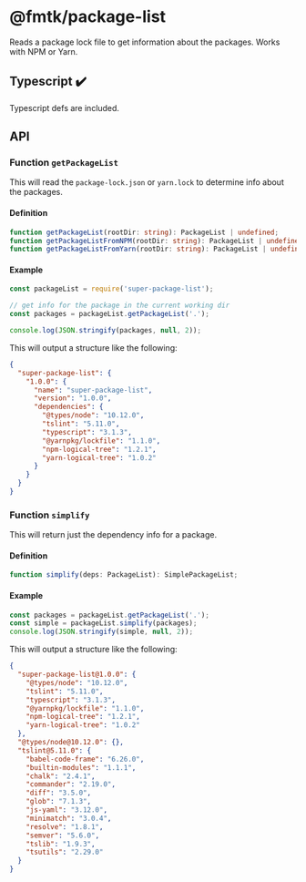# @fmtk/package-list

Reads a package lock file to get information about the packages. Works with
NPM or Yarn.

## Typescript ✔️

Typescript defs are included.

## API

### Function `getPackageList`

This will read the `package-lock.json` or `yarn.lock` to determine info about
the packages.

#### Definition

```typescript
function getPackageList(rootDir: string): PackageList | undefined;
function getPackageListFromNPM(rootDir: string): PackageList | undefined;
function getPackageListFromYarn(rootDir: string): PackageList | undefined;
```

#### Example

```javascript
const packageList = require('super-package-list');

// get info for the package in the current working dir
const packages = packageList.getPackageList('.');

console.log(JSON.stringify(packages, null, 2));
```

This will output a structure like the following:

```json
{
  "super-package-list": {
    "1.0.0": {
      "name": "super-package-list",
      "version": "1.0.0",
      "dependencies": {
        "@types/node": "10.12.0",
        "tslint": "5.11.0",
        "typescript": "3.1.3",
        "@yarnpkg/lockfile": "1.1.0",
        "npm-logical-tree": "1.2.1",
        "yarn-logical-tree": "1.0.2"
      }
    }
  }
}
```

### Function `simplify`

This will return just the dependency info for a package.

#### Definition

```typescript
function simplify(deps: PackageList): SimplePackageList;
```

#### Example

```javascript
const packages = packageList.getPackageList('.');
const simple = packageList.simplify(packages);
console.log(JSON.stringify(simple, null, 2));
```

This will output a structure like the following:

```json
{
  "super-package-list@1.0.0": {
    "@types/node": "10.12.0",
    "tslint": "5.11.0",
    "typescript": "3.1.3",
    "@yarnpkg/lockfile": "1.1.0",
    "npm-logical-tree": "1.2.1",
    "yarn-logical-tree": "1.0.2"
  },
  "@types/node@10.12.0": {},
  "tslint@5.11.0": {
    "babel-code-frame": "6.26.0",
    "builtin-modules": "1.1.1",
    "chalk": "2.4.1",
    "commander": "2.19.0",
    "diff": "3.5.0",
    "glob": "7.1.3",
    "js-yaml": "3.12.0",
    "minimatch": "3.0.4",
    "resolve": "1.8.1",
    "semver": "5.6.0",
    "tslib": "1.9.3",
    "tsutils": "2.29.0"
  }
}
```
